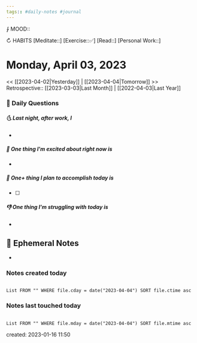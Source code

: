```yaml
---
tags:: #daily-notes #journal
---
```


⨑ MOOD::

↻ HABITS
[Meditate::]
[Exercise::✅]
[Read::]
[Personal Work::]

# Monday, April 03, 2023

\<\< [[2023-04-02|Yesterday]] | [[2023-04-04|Tomorrow]] >>
Retrospective:: [[2023-03-03|Last Month]] | [[2022-04-03|Last Year]]

### 📅 Daily Questions

##### 🌜 Last night, after work, I

-

##### 🙌 One thing I'm excited about right now is

-

##### 🚀 One+ thing I plan to accomplish today is

- [ ]

##### 👎 One thing I'm struggling with today is

-

## 📝 Ephemeral Notes

-

### Notes created today

```dataview

List FROM "" WHERE file.cday = date("2023-04-04") SORT file.ctime asc

```

### Notes last touched today

```dataview

List FROM "" WHERE file.mday = date("2023-04-04") SORT file.mtime asc

```

created: 2023-01-16 11:50
